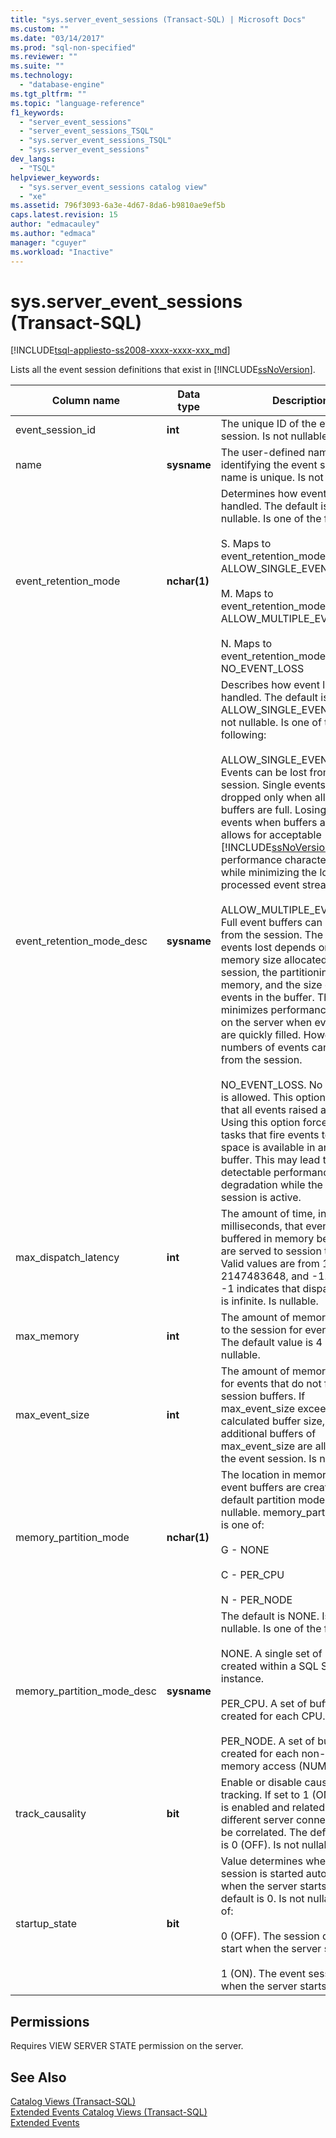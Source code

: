 ```yaml
---
title: "sys.server_event_sessions (Transact-SQL) | Microsoft Docs"
ms.custom: ""
ms.date: "03/14/2017"
ms.prod: "sql-non-specified"
ms.reviewer: ""
ms.suite: ""
ms.technology: 
  - "database-engine"
ms.tgt_pltfrm: ""
ms.topic: "language-reference"
f1_keywords: 
  - "server_event_sessions"
  - "server_event_sessions_TSQL"
  - "sys.server_event_sessions_TSQL"
  - "sys.server_event_sessions"
dev_langs: 
  - "TSQL"
helpviewer_keywords: 
  - "sys.server_event_sessions catalog view"
  - "xe"
ms.assetid: 796f3093-6a3e-4d67-8da6-b9810ae9ef5b
caps.latest.revision: 15
author: "edmacauley"
ms.author: "edmaca"
manager: "cguyer"
ms.workload: "Inactive"
---
```

# sys.server_event_sessions (Transact-SQL)
[!INCLUDE[tsql-appliesto-ss2008-xxxx-xxxx-xxx_md](../../includes/tsql-appliesto-ss2008-xxxx-xxxx-xxx-md.md)]

  Lists all the event session definitions that exist in [!INCLUDE[ssNoVersion](../../includes/ssnoversion-md.md)].  
  
|Column name|Data type|Description|  
|-----------------|---------------|-----------------|  
|event_session_id|**int**|The unique ID of the event session. Is not nullable.|  
|name|**sysname**|The user-defined name for identifying the event session. name is unique. Is not nullable.|  
|event_retention_mode|**nchar(1)**|Determines how event loss is handled. The default is S. Is not nullable. Is one of the following:<br /><br /> S. Maps to event_retention_mode_desc = ALLOW_SINGLE_EVENT_LOSS<br /><br /> M. Maps to event_retention_mode_desc = ALLOW_MULTIPLE_EVENT_LOSS<br /><br /> N. Maps to event_retention_mode_desc = NO_EVENT_LOSS|  
|event_retention_mode_desc|**sysname**|Describes how event loss is handled. The default is ALLOW_SINGLE_EVENT_LOSS. Is not nullable. Is one of the following:<br /><br /> ALLOW_SINGLE_EVENT_LOSS. Events can be lost from the session. Single events are dropped only when all event buffers are full. Losing single events when buffers are full allows for acceptable [!INCLUDE[ssNoVersion](../../includes/ssnoversion-md.md)] performance characteristics, while minimizing the loss in the processed event stream.<br /><br /> ALLOW_MULTIPLE_EVENT_LOSS. Full event buffers can be lost from the session. The number of events lost depends on the memory size allocated to the session, the partitioning of the memory, and the size of the events in the buffer. This option minimizes performance impact on the server when event buffers are quickly filled. However, large numbers of events can be lost from the session.<br /><br /> NO_EVENT_LOSS. No event loss is allowed. This option ensures that all events raised are retained. Using this option forces all the tasks that fire events to wait until space is available in an event buffer. This may lead to detectable performance degradation while the event session is active.|  
|max_dispatch_latency|**int**|The amount of time, in milliseconds, that events will be buffered in memory before they are served to session targets. Valid values are from 1 to 2147483648, and -1. A value of -1 indicates that dispatch latency is infinite. Is nullable.|  
|max_memory|**int**|The amount of memory allocated to the session for event buffering. The default value is 4 MB. Is nullable.|  
|max_event_size|**int**|The amount of memory set aside for events that do not fit in event session buffers. If max_event_size exceeds the calculated buffer size, two additional buffers of max_event_size are allocated to the event session. Is nullable.|  
|memory_partition_mode|**nchar(1)**|The location in memory where event buffers are created. The default partition mode is G. Is not nullable. memory_partition_mode is one of:<br /><br /> G - NONE<br /><br /> C - PER_CPU<br /><br /> N - PER_NODE|  
|memory_partition_mode_desc|**sysname**|The default is NONE. Is not nullable. Is one of the following:<br /><br /> NONE. A single set of buffers are created within a SQL Server instance.<br /><br /> PER_CPU. A set of buffers is created for each CPU.<br /><br /> PER_NODE. A set of buffers is created for each non-uniform memory access (NUMA) node.|  
|track_causality|**bit**|Enable or disable causality tracking. If set to 1 (ON), tracking is enabled and related events on different server connections can be correlated. The default setting is 0 (OFF). Is not nullable.|  
|startup_state|**bit**|Value determines whether or not session is started automatically when the server starts. The default is 0. Is not nullable. Is one of:<br /><br /> 0 (OFF). The session does not start when the server starts.<br /><br /> 1 (ON). The event session starts when the server starts.|  
  
## Permissions  
 Requires VIEW SERVER STATE permission on the server.  
  
## See Also  
 [Catalog Views &#40;Transact-SQL&#41;](../../relational-databases/system-catalog-views/catalog-views-transact-sql.md)   
 [Extended Events Catalog Views &#40;Transact-SQL&#41;](../../relational-databases/system-catalog-views/extended-events-catalog-views-transact-sql.md)   
 [Extended Events](../../relational-databases/extended-events/extended-events.md)  
  
  
